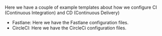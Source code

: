 Here we have a couple of example templates about how we configure CI (Continuous Integration) and CD (Continuous Delivery)

- Fastlane: Here we have the Fastlane configuration files.
- CircleCI: Here we have the CircleCi configuration files.
